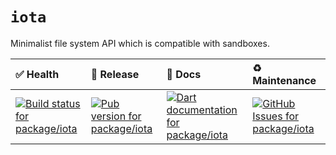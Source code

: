 <!-- #region(PACKAGE_README_HEADER) -->
# `iota`

Minimalist file system API which is compatible with sandboxes.

| ✅ Health | 🚀 Release | 📝 Docs | ♻️ Maintenance |
|:----------|:-----------|:--------|:--------------|
| [![Build status for package/iota](https://github.com/matanlurey/pub.lurey.dev/actions/workflows/package_iota.yaml/badge.svg)](https://github.com/matanlurey/pub.lurey.dev/actions/workflows/package_iota.yaml) | [![Pub version for package/iota](https://img.shields.io/pub/v/iota)](https://pub.dev/packages/iota) | [![Dart documentation for package/iota](https://img.shields.io/badge/dartdoc-reference-blue.svg)](https://pub.dev/documentation/iota) | [![GitHub Issues for package/iota](https://img.shields.io/github/issues/matanlurey/pub.lurey.dev/pkg-iota?label=issues)](https://github.com/matanlurey/pub.lurey.dev/issues?q=is%3Aopen+is%3Aissue+label%3Apkg-iota)
<!-- #endregion -->
